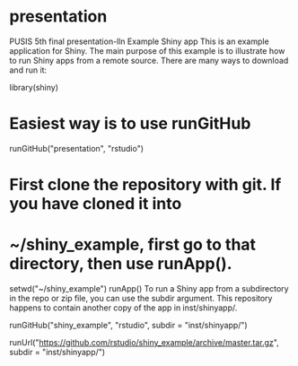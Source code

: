 # presentation
PUSIS 5th final presentation-lln
Example Shiny app
This is an example application for Shiny. The main purpose of this example is to illustrate how to run Shiny apps from a remote source. There are many ways to download and run it:

library(shiny)

# Easiest way is to use runGitHub
runGitHub("presentation", "rstudio")



# First clone the repository with git. If you have cloned it into
# ~/shiny_example, first go to that directory, then use runApp().
setwd("~/shiny_example")
runApp()
To run a Shiny app from a subdirectory in the repo or zip file, you can use the subdir argument. This repository happens to contain another copy of the app in inst/shinyapp/.

runGitHub("shiny_example", "rstudio", subdir = "inst/shinyapp/")

runUrl("https://github.com/rstudio/shiny_example/archive/master.tar.gz",
  subdir = "inst/shinyapp/")
